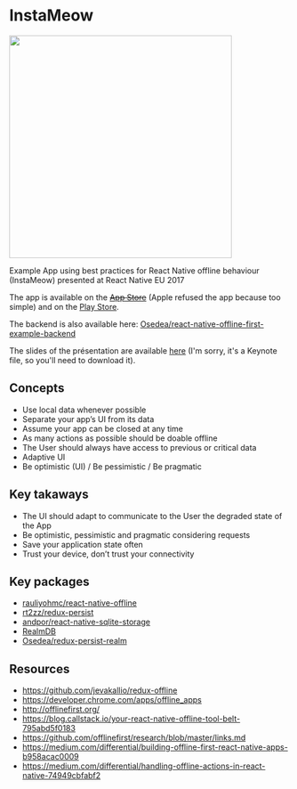 # InstaMeow

<img src="https://github.com/Osedea/react-native-offline-first-example/raw/master/js/images/InstaCat@1x.png" width=400 height=400 />

Example App using best practices for React Native offline behaviour (InstaMeow) presented at React Native EU 2017

The app is available on the ~~[App Store]()~~ (Apple refused the app because too simple) and on the [Play Store](https://play.google.com/store/apps/details?id=com.osedea.opensource.instameow).

The backend is also available here: [Osedea/react-native-offline-first-example-backend](https://github.com/Osedea/react-native-offline-first-example-backend.git)

The slides of the présentation are available [here](https://drive.google.com/file/d/0BxhLn2aaHQA3TDJfenY1bVc4QWc/view?usp=sharing) (I'm sorry, it's a Keynote file, so you'll need to download it).

## Concepts

* Use local data whenever possible
* Separate your app’s UI from its data
* Assume your app can be closed at any time
* As many actions as possible should be doable offline
* The User should always have access to previous or critical data
* Adaptive UI
* Be optimistic (UI) / Be pessimistic / Be pragmatic

## Key takaways

* The UI should adapt to communicate to the User the degraded state of the App
* Be optimistic, pessimistic and pragmatic considering requests
* Save your application state often
* Trust your device, don’t trust your connectivity

## Key packages

* [rauliyohmc/react-native-offline](https://github.com/rauliyohmc/react-native-offline)
* [rt2zz/redux-persist](https://github.com/rt2zz/redux-persist/)
* [andpor/react-native-sqlite-storage](https://github.com/andpor/react-native-sqlite-storage)
* [RealmDB](https://github.com/realm/realm-js)
* [Osedea/redux-persist-realm](https://github.com/Osedea/redux-persist-realm)

## Resources

* https://github.com/jevakallio/redux-offline
* https://developer.chrome.com/apps/offline_apps
* http://offlinefirst.org/
* https://blog.callstack.io/your-react-native-offline-tool-belt-795abd5f0183
* https://github.com/offlinefirst/research/blob/master/links.md
* https://medium.com/differential/building-offline-first-react-native-apps-b958acac0009
* https://medium.com/differential/handling-offline-actions-in-react-native-74949cbfabf2
